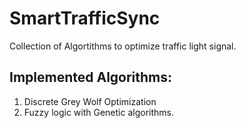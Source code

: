 # SmartTrafficSync

Collection of Algortithms to optimize traffic light signal.

## Implemented Algorithms:
1. Discrete Grey Wolf Optimization
2. Fuzzy logic with Genetic algorithms.
